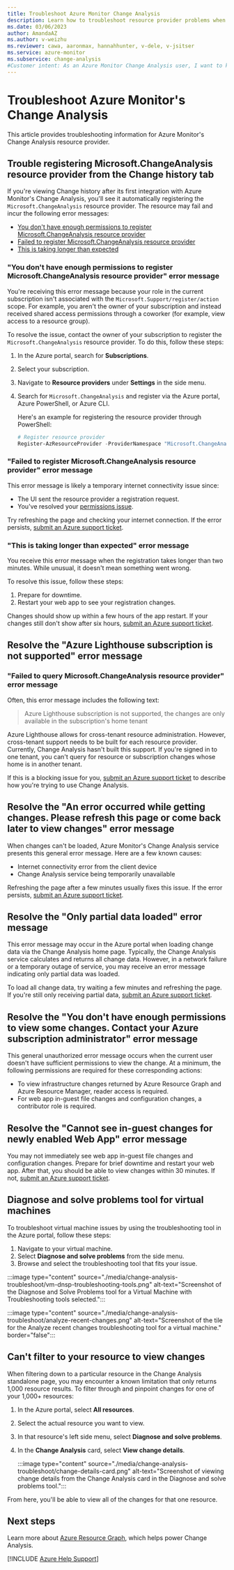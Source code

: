 ```yaml
--- 
title: Troubleshoot Azure Monitor Change Analysis
description: Learn how to troubleshoot resource provider problems when you're using Azure Monitor's Change Analysis.
ms.date: 03/06/2023
author: AmandaAZ
ms.author: v-weizhu
ms.reviewer: cawa, aaronmax, hannahhunter, v-dele, v-jsitser
ms.service: azure-monitor
ms.subservice: change-analysis
#Customer intent: As an Azure Monitor Change Analysis user, I want to know how to troubleshoot common resource provider problems so I can use the service effectively.  
---
```

# Troubleshoot Azure Monitor's Change Analysis

This article provides troubleshooting information for Azure Monitor's Change Analysis resource provider.

## Trouble registering Microsoft.ChangeAnalysis resource provider from the Change history tab

If you're viewing Change history after its first integration with Azure Monitor's Change Analysis, you'll see it automatically registering the `Microsoft.ChangeAnalysis` resource provider. The resource may fail and incur the following error messages:

* [You don't have enough permissions to register Microsoft.ChangeAnalysis resource provider](#not-enought-permission-to-register)
* [Failed to register Microsoft.ChangeAnalysis resource provider](#failed-to-register)
* [This is taking longer than expected](#taking-longer-than-expected)

### <a id="not-enought-permission-to-register"></a> "You don't have enough permissions to register Microsoft.ChangeAnalysis resource provider" error message

You're receiving this error message because your role in the current subscription isn't associated with the `Microsoft.Support/register/action` scope. For example, you aren't the owner of your subscription and instead received shared access permissions through a coworker (for example, view access to a resource group).

To resolve the issue, contact the owner of your subscription to register the `Microsoft.ChangeAnalysis` resource provider. To do this, follow these steps:

1. In the Azure portal, search for **Subscriptions**.
1. Select your subscription.
1. Navigate to **Resource providers** under **Settings** in the side menu.
1. Search for `Microsoft.ChangeAnalysis` and register via the Azure portal, Azure PowerShell, or Azure CLI.

    Here's an example for registering the resource provider through PowerShell:

    ```PowerShell
    # Register resource provider
    Register-AzResourceProvider -ProviderNamespace "Microsoft.ChangeAnalysis"
    ```

### <a id="failed-to-register"></a>"Failed to register Microsoft.ChangeAnalysis resource provider" error message

This error message is likely a temporary internet connectivity issue since:

* The UI sent the resource provider a registration request.
* You've resolved your [permissions issue](#not-enought-permission-to-register).

Try refreshing the page and checking your internet connection. If the error persists, [submit an Azure support ticket](https://azure.microsoft.com/support/).

### <a id="taking-longer-than-expected"></a>"This is taking longer than expected" error message

You receive this error message when the registration takes longer than two minutes. While unusual, it doesn't mean something went wrong.

To resolve this issue, follow these steps:

1. Prepare for downtime.
1. Restart your web app to see your registration changes.

Changes should show up within a few hours of the app restart. If your changes still don't show after six hours, [submit an Azure support ticket](https://azure.microsoft.com/support/).

## Resolve the "Azure Lighthouse subscription is not supported" error message

### "Failed to query Microsoft.ChangeAnalysis resource provider" error message

Often, this error message includes the following text:

> Azure Lighthouse subscription is not supported, the changes are only available in the subscription's home tenant

Azure Lighthouse allows for cross-tenant resource administration. However, cross-tenant support needs to be built for each resource provider. Currently, Change Analysis hasn't built this support. If you're signed in to one tenant, you can't query for resource or subscription changes whose home is in another tenant.

If this is a blocking issue for you, [submit an Azure support ticket](https://azure.microsoft.com/support/) to describe how you're trying to use Change Analysis.

## Resolve the "An error occurred while getting changes. Please refresh this page or come back later to view changes" error message

When changes can't be loaded, Azure Monitor's Change Analysis service presents this general error message. Here are a few known causes:

* Internet connectivity error from the client device
* Change Analysis service being temporarily unavailable

Refreshing the page after a few minutes usually fixes this issue. If the error persists, [submit an Azure support ticket](https://azure.microsoft.com/support/).

## Resolve the "Only partial data loaded" error message

This error message may occur in the Azure portal when loading change data via the Change Analysis home page. Typically, the Change Analysis service calculates and returns all change data. However, in a network failure or a temporary outage of service, you may receive an error message indicating only partial data was loaded.

To load all change data, try waiting a few minutes and refreshing the page. If you're still only receiving partial data, [submit an Azure support ticket](https://azure.microsoft.com/support/).

## Resolve the "You don't have enough permissions to view some changes. Contact your Azure subscription administrator" error message

This general unauthorized error message occurs when the current user doesn't have sufficient permissions to view the change. At a minimum, the following permissions are required for these corresponding actions:

* To view infrastructure changes returned by Azure Resource Graph and Azure Resource Manager, reader access is required.
* For web app in-guest file changes and configuration changes, a contributor role is required.

## Resolve the "Cannot see in-guest changes for newly enabled Web App" error message

You may not immediately see web app in-guest file changes and configuration changes. Prepare for brief downtime and restart your web app. After that, you should be able to view changes within 30 minutes. If not, [submit an Azure support ticket](https://azure.microsoft.com/support/).

## Diagnose and solve problems tool for virtual machines

To troubleshoot virtual machine issues by using the troubleshooting tool in the Azure portal, follow these steps:

1. Navigate to your virtual machine.
1. Select **Diagnose and solve problems** from the side menu.
1. Browse and select the troubleshooting tool that fits your issue.

:::image type="content" source="./media/change-analysis-troubleshoot/vm-dnsp-troubleshooting-tools.png" alt-text="Screenshot of the Diagnose and Solve Problems tool for a Virtual Machine with Troubleshooting tools selected.":::

:::image type="content" source="./media/change-analysis-troubleshoot/analyze-recent-changes.png" alt-text="Screenshot of the tile for the Analyze recent changes troubleshooting tool for a virtual machine." border="false":::

## Can't filter to your resource to view changes

When filtering down to a particular resource in the Change Analysis standalone page, you may encounter a known limitation that only returns 1,000 resource results. To filter through and pinpoint changes for one of your 1,000+ resources:

1. In the Azure portal, select **All resources**.
1. Select the actual resource you want to view.
1. In that resource's left side menu, select **Diagnose and solve problems**.
1. In the **Change Analysis** card, select **View change details**.

   :::image type="content" source="./media/change-analysis-troubleshoot/change-details-card.png" alt-text="Screenshot of viewing change details from the Change Analysis card in the Diagnose and solve problems tool.":::

From here, you'll be able to view all of the changes for that one resource.

## Next steps

Learn more about [Azure Resource Graph](/azure/governance/resource-graph/overview), which helps power Change Analysis.

[!INCLUDE [Azure Help Support](../../../includes/azure-help-support.md)]
